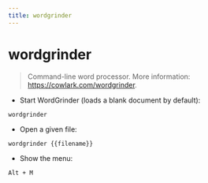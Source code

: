 ```yaml
---
title: wordgrinder
---
```

# wordgrinder

> Command-line word processor.
> More information: <https://cowlark.com/wordgrinder>.

- Start WordGrinder (loads a blank document by default):

`wordgrinder`

- Open a given file:

`wordgrinder {{filename}}`

- Show the menu:

`Alt + M`
